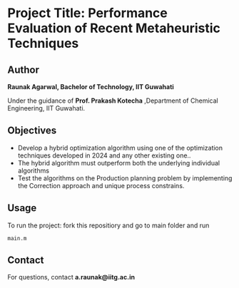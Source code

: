 <h1>Project Title: <strong>Performance Evaluation of Recent Metaheuristic Techniques</strong></h1>

<h2>Author</h2>
<p><strong>Raunak Agarwal, Bachelor of Technology, IIT Guwahati</strong></p>
<p>Under the guidance of 
  <strong>Prof. Prakash Kotecha</strong>
  ,Department of Chemical Engineering, IIT Guwahati.
</p>

<h2>Objectives</h2>
<ul>
  <li>Develop a hybrid optimization algorithm using one of the optimization techniques developed in 2024 and any other existing one.</em>.</li>
  <li>The hybrid algorithm must outperform both the underlying individual algorithms</li>
  <li>Test the algorithms on the Production planning problem by implementing the Correction approach and unique process constrains.</li>
</ul>

<h2 id="usage">Usage</h2>
<p>To run the project: fork this repositiory and go to main folder and run</p>
<pre><code>main.m</code></pre>

<h2 id="contact">Contact</h2>
<p>For questions, contact <strong>a.raunak@iitg.ac.in</p>
